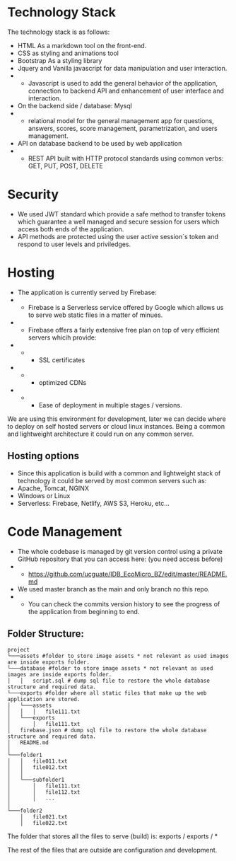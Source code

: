 # Technology Stack

The technology stack is as follows:
- HTML As a markdown tool on the front-end.
- CSS as styling and animations tool
- Bootstrap As a styling library
- Jquery and Vanilla javascript for data manipulation and user interaction.
- - Javascript is used to add the general behavior of the application, connection to backend API and enhancement of user interface and interaction.
- On the backend side / database: Mysql
- - relational model for the general management app for questions, answers,  scores, score management, parametrization, and users management.
- API on database backend to be used by web application
- - REST API built with HTTP protocol standards using common verbs: GET, PUT, POST, DELETE

# Security
- We used JWT standard which provide a safe method to transfer tokens which guarantee a well managed and secure session for users which access both ends of the application. 
- API methods are protected using the user active session´s token and respond to user levels and priviledges. 


# Hosting
- The application is currently served by Firebase:
- - Firebase is a Serverless service offered by Google which allows us to serve web static files in a matter of minues.
- - Firebase offers a fairly extensive free plan on top of very efficient servers whicih provide:
- - - SSL certificates
- - - optimized CDNs
- - - Ease of deployment in multiple stages / versions.

We are using this environment for development, later we can decide where to deploy on self hosted servers or cloud linux instances. Being a common and lightweight architecture it could run on any common server.

## Hosting options
-  Since this application is build with a common and lightweight stack of technology it could be served by most common servers such as:
-  Apache, Tomcat, NGINX 
-  Windows or Linux
-  Serverless: Firebase, Netlify, AWS S3, Heroku, etc...



# Code Management
- The whole codebase is managed by git version control using a private GitHub repository that you can access here: (you need access before) 
- - https://github.com/ucguate/IDB_EcoMicro_BZ/edit/master/README.md
- We used master branch as the main and only branch no this repo.
- - You can check the commits version history to see the progress of the application from beginning to end. 

## Folder Structure:
```
project
└───assets #folder to store image assets * not relevant as used images are inside exports folder.
└───database #folder to store image assets * not relevant as used images are inside exports folder.
│   │   script.sql # dump sql file to restore the whole database structure and required data. 
└───exports #folder where all static files that make up the web application are stored.
│   └───assets
│   │   │   file111.txt
│   └───exports
│       │   file111.txt
│   firebase.json # dump sql file to restore the whole database structure and required data. 
│   README.md 
│
└───folder1
│   │   file011.txt
│   │   file012.txt
│   │
│   └───subfolder1
│       │   file111.txt
│       │   file112.txt
│       │   ...
│   
└───folder2
    │   file021.txt
    │   file022.txt
```

The folder that stores all the files to serve (build) is: exports / exports / *

The rest of the files that are outside are configuration and development.




